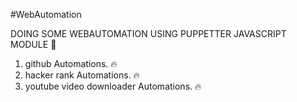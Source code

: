 #WebAutomation 

DOING SOME WEBAUTOMATION USING PUPPETTER JAVASCRIPT MODULE 👿

1. github Automations. 🔥 
2. hacker rank Automations. 🔥
2. youtube video downloader Automations. 🔥
